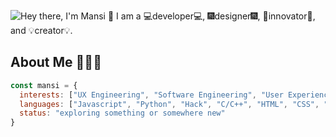 ![Hey there, I'm Mansi 👋 I am a 💻developer💻, 🎆designer🎆, 🚀innovator🚀, and 💡creator💡.](./wide_intro.gif)

## About Me 👩🏽‍💻
```js
const mansi = {
  interests: ["UX Engineering", "Software Engineering", "User Experience Design"],
  languages: ["Javascript", "Python", "Hack", "C/C++", "HTML", "CSS", "Unity"],
  status: "exploring something or somewhere new"
}
```
